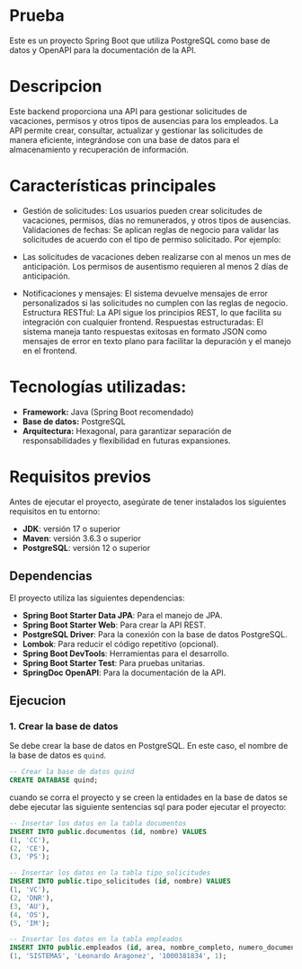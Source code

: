# Prueba

Este es un proyecto Spring Boot que utiliza PostgreSQL como base de datos y OpenAPI para la documentación de la API.

# Descripcion
Este backend proporciona una API para gestionar solicitudes de vacaciones, permisos y otros tipos de ausencias
para los empleados. La API permite crear, consultar, actualizar y gestionar las solicitudes de manera eficiente, integrándose
con una base de datos para el almacenamiento y recuperación de información.

# Características principales
- Gestión de solicitudes: Los usuarios pueden crear solicitudes de vacaciones, permisos, días no remunerados, y otros tipos de ausencias.
Validaciones de fechas: Se aplican reglas de negocio para validar las solicitudes de acuerdo con el tipo de permiso solicitado. Por ejemplo:

- Las solicitudes de vacaciones deben realizarse con al menos un mes de anticipación.
Los permisos de ausentismo requieren al menos 2 días de anticipación.

- Notificaciones y mensajes: El sistema devuelve mensajes de error personalizados si las solicitudes no cumplen con las reglas de negocio.
Estructura RESTful: La API sigue los principios REST, lo que facilita su integración con cualquier frontend.
Respuestas estructuradas: El sistema maneja tanto respuestas exitosas en formato JSON como mensajes de error en texto plano para facilitar la depuración y el manejo en el frontend.

# Tecnologías utilizadas:

- **Framework:** Java (Spring Boot recomendado)
- **Base de datos:** PostgreSQL
- **Arquitectura:** Hexagonal, para garantizar separación de responsabilidades y flexibilidad en futuras expansiones.

# Requisitos previos

Antes de ejecutar el proyecto, asegúrate de tener instalados los siguientes requisitos en tu entorno:

- **JDK**: versión 17 o superior
- **Maven**: versión 3.6.3 o superior
- **PostgreSQL**: versión 12 o superior

## Dependencias

El proyecto utiliza las siguientes dependencias:

- **Spring Boot Starter Data JPA**: Para el manejo de JPA.
- **Spring Boot Starter Web**: Para crear la API REST.
- **PostgreSQL Driver**: Para la conexión con la base de datos PostgreSQL.
- **Lombok**: Para reducir el código repetitivo (opcional).
- **Spring Boot DevTools**: Herramientas para el desarrollo.
- **Spring Boot Starter Test**: Para pruebas unitarias.
- **SpringDoc OpenAPI**: Para la documentación de la API.

## Ejecucion

### 1. Crear la base de datos

Se debe crear la base de datos en PostgreSQL. En este caso, el nombre de la base de datos es `quind`.

```sql
-- Crear la base de datos quind
CREATE DATABASE quind;
```
cuando se corra el proyecto y se creen la entidades en la base de datos se debe ejecutar las siguiente
sentencias sql para poder ejecutar el proyecto:

```sql
-- Insertar los datos en la tabla documentos
INSERT INTO public.documentos (id, nombre) VALUES
(1, 'CC'),
(2, 'CE'),
(3, 'PS');

-- Insertar los datos en la tabla tipo_solicitudes
INSERT INTO public.tipo_solicitudes (id, nombre) VALUES
(1, 'VC'),
(2, 'DNR'),
(3, 'AU'),
(4, 'OS'),
(5, 'IM');

-- Insertar los datos en la tabla empleados
INSERT INTO public.empleados (id, area, nombre_completo, numero_documento, id_documento) VALUES
(1, 'SISTEMAS', 'Leonardo Aragonez', '1000381834', 1);
```




